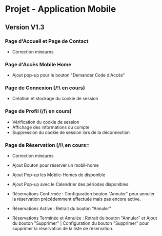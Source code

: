 # Projet - Application Mobile

## Version V1.3

### Page d'Accueil et Page de Contact
- Correction mineures

### Page d'Accès Mobile Home
- Ajout pop-up pour le bouton "Demander Code d'Accès"

### Page de Connexion (/!\ en cours)
- Création et stockage du cookie de session

### Page de Profil (/!\ en cours)
- Vérification du cookie de session
- Affichage des informations du compte
- Suppression du cookie de session lors de la déconnection

### Page de Réservation (/!\ en cours=
- Correction mineures
- Ajout Bouton pour réserver un mobil-home
- Ajout Pop-up les Mobile-Homes de disponible
- Ajout Pop-up avec le Calendrier des périodes disponibles

- Réservations Confirmée : Configuration bouton "Annuler" pour annuler la réservation précédemment effectuée mais pas encore active.
- Réservations Active : Retrait du bouton "Annuler"
- Réservations Terminée et Annulée : Retrait du bouton "Annuler" et Ajout du bouton "Supprimer" | Configuration du bouton "Supprimer" pour supprimer la réservation de la liste de réservation.
